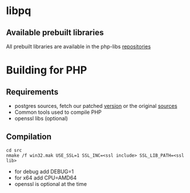 # libpq

## Available prebuilt libraries

All prebuilt libraries are available in the php-libs
[repositories](http://windows.php.net/downloads/php-sdk/deps/)

# Building for PHP

## Requirements

  * postgres sources, fetch our patched [version](https://github.com/winlibs/) or the original [sources](http://www.postgresql.org)
  * Common tools used to compile PHP
  * openssl libs (optional)


## Compilation

	cd src
    nmake /f win32.mak USE_SSL=1 SSL_INC=<ssl include> SSL_LIB_PATH=<ssl lib>
  
- for debug add DEBUG=1
- for x64 add CPU=AMD64
- openssl is optional at the time